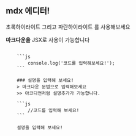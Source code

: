 
## mdx 에디터!

<Highlight color="#25c2a0">초록하이라이트</Highlight> 그리고 <Highlight color="#1877F2">파란하이라이트</Highlight> 를 사용해보세요

**마크다운을** JSX로 사용이 가능합니다

<Code>    
    ```js
        console.log('코드를 입력해보세요!');
    ```
    <Description>
    ### 설명을 입력해 보세요!
    > 마크다운 문법으로 입력해보세요
    >> 아코디언처럼 설명추가가 가능합니다.
    </Description>
    ```js
        //코드를 입력해 보세요!
    ```
    <Description>
    설명을 입력해 보세요!
    </Description>
</Code>
